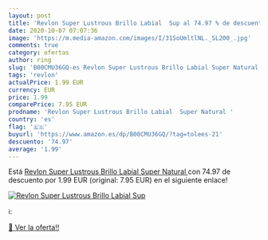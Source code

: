 ```yaml
---
layout: post
title: 'Revlon Super Lustrous Brillo Labial  Sup al 74.97 % de descuento'
date: 2020-10-07 07:07:36
image: 'https://m.media-amazon.com/images/I/31SoUmltlNL._SL200_.jpg'
comments: true
category: ofertas
author: ring
slug: 'B00CMU36GQ-es Revlon Super Lustrous Brillo Labial Super Natural'
tags: 'revlon'
actualPrice: 1.99 EUR
currency: EUR
price: 1.99
comparePrice: 7.95 EUR
prodname: 'Revlon Super Lustrous Brillo Labial  Super Natural '
country: 'es'
flag: '🇪🇸'
buyurl: 'https://www.amazon.es/dp/B00CMU36GQ/?tag=tolees-21'
descuento: '74.97'
average: '1.99'
---
```


Está [Revlon Super Lustrous Brillo Labial  Super Natural ](https://www.amazon.es/dp/B00CMU36GQ/?tag=tolees-21) con 74.97 de descuento por 1.99 EUR (original: 7.95 EUR) en el siguiente enlace!

[![Revlon Super Lustrous Brillo Labial  Sup](https://m.media-amazon.com/images/I/31SoUmltlNL._SL200_.jpg)](https://www.amazon.es/dp/B00CMU36GQ/?tag=tolees-21)

ℹ️:


[🛒 Ver la oferta!!](https://www.amazon.es/dp/B00CMU36GQ/?tag=tolees-21)
